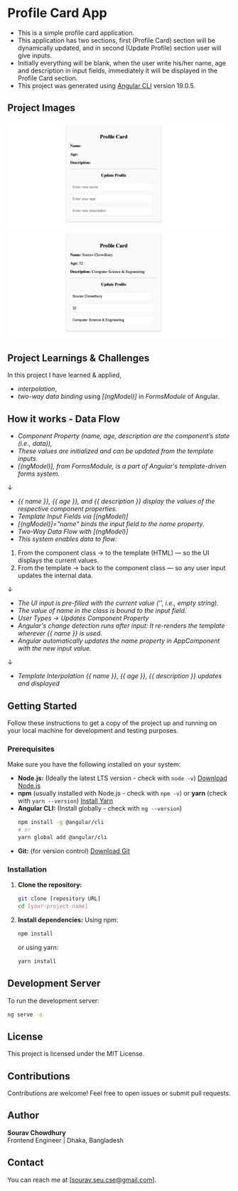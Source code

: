 # Profile Card App

- This is a simple profile card application.
- This application has two sections, first (Profile Card) section will be dynamically updated, and in second (Update Profile) section user will give inputs.
- Initially everything will be blank, when the user write his/her name, age and description in input fields, immediately it will be displayed in the Profile Card section.
- This project was generated using [Angular CLI](https://github.com/angular/angular-cli) version 19.0.5.

## Project Images

![Project Image 1](./assets/profile-card-image-initial.png)
![Project Image 2](./assets/profile-card-image.png)

## Project Learnings & Challenges

In this project I have learned & applied,

- _interpolation_,
- _two-way data binding_ using _[(ngModel)]_ in _FormsModule_ 
of Angular.

## How it works - Data Flow 

- _Component Property (name, age, description are the component’s state (i.e., data)),_
- _These values are initialized and can be updated from the template inputs._
- _[(ngModel)], from FormsModule, is a part of Angular's template-driven forms system._

↓

- _{{ name }}, {{ age }}, and {{ description }} display the values of the respective component properties._
- _Template Input Fields via [(ngModel)]_
- _[(ngModel)]="name" binds the input field to the name property._
- _Two-Way Data Flow with [(ngModel)]_
- _This system enables data to flow:_
1. From the component class → to the template (HTML) — so the UI displays the current values.
2. From the template → back to the component class — so any user input updates the internal data.

↓

- _The UI input is pre-filled with the current value ('', i.e., empty string)._
- _The value of name in the class is bound to the input field._
- _User Types → Updates Component Property_
- _Angular's change detection runs after input: It re-renders the template wherever {{ name }} is used._
- _Angular automatically updates the name property in AppComponent with the new input value._

↓

- _Template Interpolation {{ name }}, {{ age }}, {{ description }} updates and displayed_


## Getting Started

Follow these instructions to get a copy of the project up and running on your local machine for development and testing purposes.

### Prerequisites

Make sure you have the following installed on your system:

- **Node.js:** (Ideally the latest LTS version - check with `node -v`) [Download Node.js](https://nodejs.org/)
- **npm** (usually installed with Node.js - check with `npm -v`) or **yarn** (check with `yarn --version`) [Install Yarn](https://yarnpkg.com/getting-started)
- **Angular CLI:** (Install globally - check with `ng --version`)
  ```bash
  npm install -g @angular/cli
  # or
  yarn global add @angular/cli
  ```
- **Git:** (for version control) [Download Git](https://git-scm.com/)

### Installation

1.  **Clone the repository:**

    ```bash
    git clone [repository URL]
    cd [your-project-name]
    ```

2.  **Install dependencies:**
    Using npm:
    ```bash
    npm install
    ```
    or using yarn:
    ```bash
    yarn install
    ```

## Development Server

To run the development server:

```bash
ng serve -o
```

## License

This project is licensed under the MIT License.

## Contributions

Contributions are welcome! Feel free to open issues or submit pull requests.

## Author

**Sourav Chowdhury**  
Frontend Engineer | Dhaka, Bangladesh

## Contact

You can reach me at [sourav.seu.cse@gmail.com].
